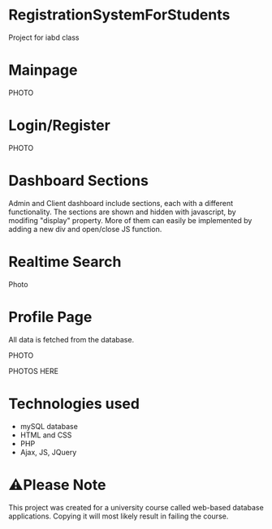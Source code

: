 # RegistrationSystemForStudents
Project for iabd class

# Mainpage

PHOTO

# Login/Register

PHOTO

# Dashboard Sections

Admin and Client dashboard include sections, each with a different functionality.
The sections are shown and hidden with javascript, by modifing "display" property.
More of them can easily be implemented by adding a new div and open/close JS function.

# Realtime Search

Photo

# Profile Page

All data is fetched from the database.

PHOTO

PHOTOS HERE

# Technologies used
* mySQL database
* HTML and CSS
* PHP
* Ajax, JS, JQuery

# ⚠️Please Note

This project was created for a university course called web-based database applications. Copying it will most likely result in failing the course.
